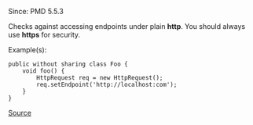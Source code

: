 Since: PMD 5.5.3

Checks against accessing endpoints under plain **http**. You should always use
**https** for security.

Example(s):
```
public without sharing class Foo {
    void foo() {
        HttpRequest req = new HttpRequest();
        req.setEndpoint('http://localhost:com');
    }
}
```

[Source](https://pmd.github.io/pmd-5.6.1/pmd-apex/rules/apex/security.html#ApexInsecureEndpoint)
